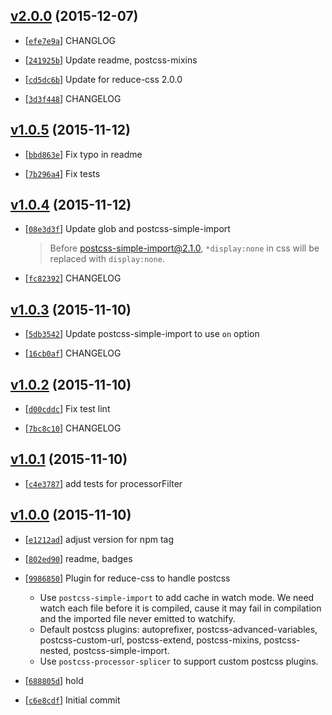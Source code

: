 <!-- 71aba44 1449491966000 -->

## [v2.0.0](https://github.com/zoubin/reduce-css-postcss/commit/71aba44) (2015-12-07)

* [[`efe7e9a`](https://github.com/zoubin/reduce-css-postcss/commit/efe7e9a)] CHANGLOG

* [[`241925b`](https://github.com/zoubin/reduce-css-postcss/commit/241925b)] Update readme, postcss-mixins

* [[`cd5dc6b`](https://github.com/zoubin/reduce-css-postcss/commit/cd5dc6b)] Update for reduce-css 2.0.0

* [[`3d3f448`](https://github.com/zoubin/reduce-css-postcss/commit/3d3f448)] CHANGELOG

## [v1.0.5](https://github.com/zoubin/reduce-css-postcss/commit/6e1fc3e) (2015-11-12)

* [[`bbd863e`](https://github.com/zoubin/reduce-css-postcss/commit/bbd863e)] Fix typo in readme

* [[`7b296a4`](https://github.com/zoubin/reduce-css-postcss/commit/7b296a4)] Fix tests

## [v1.0.4](https://github.com/zoubin/reduce-css-postcss/commit/e287fc0) (2015-11-12)

* [[`08e3d3f`](https://github.com/zoubin/reduce-css-postcss/commit/08e3d3f)] Update glob and postcss-simple-import

    
    > Before postcss-simple-import@2.1.0, `*display:none` in css will be
    replaced with `display:none`.

* [[`fc82392`](https://github.com/zoubin/reduce-css-postcss/commit/fc82392)] CHANGELOG

## [v1.0.3](https://github.com/zoubin/reduce-css-postcss/commit/1e72373) (2015-11-10)

* [[`5db3542`](https://github.com/zoubin/reduce-css-postcss/commit/5db3542)] Update postcss-simple-import to use `on` option

* [[`16cb0af`](https://github.com/zoubin/reduce-css-postcss/commit/16cb0af)] CHANGELOG

## [v1.0.2](https://github.com/zoubin/reduce-css-postcss/commit/f199747) (2015-11-10)

* [[`d00cddc`](https://github.com/zoubin/reduce-css-postcss/commit/d00cddc)] Fix test lint

* [[`7bc8c10`](https://github.com/zoubin/reduce-css-postcss/commit/7bc8c10)] CHANGELOG

## [v1.0.1](https://github.com/zoubin/reduce-css-postcss/commit/024016b) (2015-11-10)

* [[`c4e3787`](https://github.com/zoubin/reduce-css-postcss/commit/c4e3787)] add tests for processorFilter

## [v1.0.0](https://github.com/zoubin/reduce-css-postcss/commit/7750c43) (2015-11-10)

* [[`e1212ad`](https://github.com/zoubin/reduce-css-postcss/commit/e1212ad)] adjust version for npm tag

* [[`802ed90`](https://github.com/zoubin/reduce-css-postcss/commit/802ed90)] readme, badges

* [[`9986850`](https://github.com/zoubin/reduce-css-postcss/commit/9986850)] Plugin for reduce-css to handle postcss

    
    * Use `postcss-simple-import` to add cache in watch mode.
    We need watch each file before it is compiled, cause it may fail in
    compilation and the imported file never emitted to watchify.
    * Default postcss plugins: autoprefixer, postcss-advanced-variables,
    postcss-custom-url, postcss-extend, postcss-mixins, postcss-nested,
    postcss-simple-import.
    * Use `postcss-processor-splicer` to support custom postcss plugins.

* [[`688805d`](https://github.com/zoubin/reduce-css-postcss/commit/688805d)] hold

* [[`c6e8cdf`](https://github.com/zoubin/reduce-css-postcss/commit/c6e8cdf)] Initial commit

